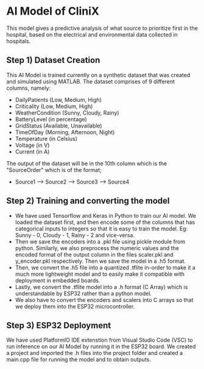 # AI Model of CliniX

This model gives a predictive analysis of what source to prioritize first in the hospital, based on the electrical and environmental data collected in hospitals.

## Step 1) Dataset Creation
This AI Model is trained currently on a synthetic dataset that was created and simulated using MATLAB. The dataset comprises of 9 different columns, namely:
- DailyPatients (Low, Medium, High)
- Criticality (Low, Medium, High)
- WeatherCondition (Sunny, Cloudy, Rainy)
- BatteryLevel (in percentage)
- GridStatus (Available, Unavailable)
- TimeOfDay (Morning, Afternoon, Night)
- Temperature (in Celsius)
- Voltage (in V)
- Current (in A)

The output of the dataset will be in the 10th column which is the "SourceOrder" which is of the format;
- Source1 --> Source2 --> Source3 --> Source4

## Step 2) Training and converting the model 
- We have used Tensorflow and Keras in Python to train our AI model. We loaded the dataset first, and then encode some of the columns that has categorical inputs to integers so that it is easy to train the model. Eg: Sunny - 0, Cloudy - 1, Rainy - 2 and vice-versa.
- Then we save the encoders into a .pkl file using pickle module from python. Similarly, we also preprocess the numeric values and the encoded format of the output column in the files scaler.pkl and y_encoder.pkl respectively. Then we save the model in a .h5 format.
- Then, we convert the .h5 file into a quantized .tflite in-order to make it a much more lightweight model and to easily make it compatible with deployment in embedded boards. 
- Lastly, we convert the .tflite model into a .h format (C Array) which is understandable by ESP32 rather than a python model.
- We also have to convert the encoders and scalers into C arrays so that we deploy them into the ESP32 microcontroller.

## Step 3) ESP32 Deployment
We have used PlatformIO IDE extenstion from Visual Studio Code (VSC) to run inference on our AI Model by running it in the ESP32 board.
We created a project and imported the .h files into the project folder and created a main.cpp file for running the model and to obtain outputs.

